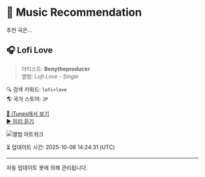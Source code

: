 
# 🎵 Music Recommendation

추천 곡은...

## 🎧 Lofi Love  
> 아티스트: **Benytheproducer**  
> 앨범: _Lofi Love - Single_  

🔍 검색 키워드: `lofi+love`  
🌎 국가 스토어: `JP`

[🔗 iTunes에서 보기](https://music.apple.com/jp/album/lofi-love/1565627989?i=1565627990&uo=4)  
[▶️ 미리 듣기](https://audio-ssl.itunes.apple.com/itunes-assets/AudioPreview211/v4/8c/c5/93/8cc593fe-d6f4-5bae-cbc4-95c20b302305/mzaf_10616443935237831545.plus.aac.p.m4a)

![앨범 아트워크](https://is1-ssl.mzstatic.com/image/thumb/Music115/v4/ae/fb/d5/aefbd5ff-83a9-ecef-29bd-fd0d25542d65/024543617471_cover.jpg/100x100bb.jpg)

⏳ 업데이트 시간: 2025-10-08 14:24:31 (UTC)

---
자동 업데이트 봇에 의해 관리됩니다.
